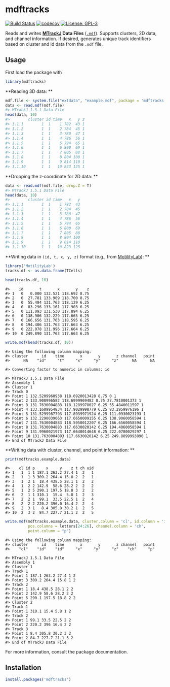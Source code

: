 mdftracks
================

<!-- README.md is generated from README.Rmd. Please edit that file -->
[![Build Status](https://travis-ci.org/burgerga/mdftracks.svg?branch=master)](https://travis-ci.org/burgerga/mdftracks) [![codecov](https://codecov.io/gh/burgerga/mdftracks/branch/master/graph/badge.svg)](https://codecov.io/gh/burgerga/mdftracks) [![License: GPL-3](https://img.shields.io/badge/license-GPL--3-blue.svg)](http://www.gnu.org/licenses/gpl-3.0)

Reads and writes **[MTrackJ](https://imagescience.org/meijering/software/mtrackj/) Data Files** ([`.mdf`](https://imagescience.org/meijering/software/mtrackj/format/)). Supports clusters, 2D data, and channel information. If desired, generates unique track identifiers based on cluster and id data from the `.mdf` file.

Usage
-----

First load the package with

``` r
library(mdftracks)
```

**Reading 3D data: **

``` r
mdf.file <- system.file("extdata", "example.mdf", package = 'mdftracks')
data <- read.mdf(mdf.file)
#> MTrackJ 1.5.1 Data File
head(data, 10)
#>        cluster id time   x   y z
#> 1.1.1        1  1    1 782  43 1
#> 1.1.2        1  1    2 784  45 1
#> 1.1.3        1  1    3 780  47 1
#> 1.1.4        1  1    4 786  56 1
#> 1.1.5        1  1    5 794  65 1
#> 1.1.6        1  1    6 800  69 1
#> 1.1.7        1  1    7 805  88 1
#> 1.1.8        1  1    8 804 100 1
#> 1.1.9        1  1    9 814 110 1
#> 1.1.10       1  1   10 823 125 1
```

**Dropping the z-coordinate for 2D data: **

``` r
data <- read.mdf(mdf.file, drop.Z = T)
#> MTrackJ 1.5.1 Data File
head(data, 10)
#>        cluster id time   x   y
#> 1.1.1        1  1    1 782  43
#> 1.1.2        1  1    2 784  45
#> 1.1.3        1  1    3 780  47
#> 1.1.4        1  1    4 786  56
#> 1.1.5        1  1    5 794  65
#> 1.1.6        1  1    6 800  69
#> 1.1.7        1  1    7 805  88
#> 1.1.8        1  1    8 804 100
#> 1.1.9        1  1    9 814 110
#> 1.1.10       1  1   10 823 125
```

**Writing data in `(id, t, x, y, z)` format (e.g., from [MotilityLab](https://github.com/jtextor/MotilityLab)): **

``` r
library('MotilityLab')
tracks.df <- as.data.frame(TCells)
```

``` r
head(tracks.df, 10)
```

    #>    id       t       x       y    z
    #> 1   0   0.000 132.521 118.692 8.75
    #> 2   0  27.781 133.909 118.700 8.75
    #> 3   0  55.484 131.763 118.129 6.25
    #> 4   0  83.296 133.161 117.903 6.25
    #> 5   0 111.093 131.530 117.894 6.25
    #> 6   0 138.906 132.229 117.665 6.25
    #> 7   0 166.656 131.763 118.595 6.25
    #> 8   0 194.406 131.763 117.663 6.25
    #> 9   0 222.078 131.996 117.664 6.25
    #> 10  0 249.890 131.763 117.663 6.25

``` r
write.mdf(head(tracks.df, 10))
```

    #> Using the following column mapping:
    #> cluster      id    time       x       y       z channel   point 
    #>      NA    "id"     "t"     "x"     "y"     "z"      NA      NA

    #> Converting factor to numeric in columns: id

    #> MTrackJ 1.5.1 Data File
    #> Assembly 1
    #> Cluster 1
    #> Track 0
    #> Point 1 132.5209960938 118.6920013428 8.75 0 1
    #> Point 2 133.908996582 118.6999969482 8.75 27.7810001373 1
    #> Point 3 131.7630004883 118.1289978027 6.25 55.4840011597 1
    #> Point 4 133.1609954834 117.9029998779 6.25 83.2959976196 1
    #> Point 5 131.5299987793 117.8939971924 6.25 111.0930023193 1
    #> Point 6 132.2290039063 117.6650009155 6.25 138.9060058594 1
    #> Point 7 131.7630004883 118.5950012207 6.25 166.6560058594 1
    #> Point 8 131.7630004883 117.6630020142 6.25 194.4060058594 1
    #> Point 9 131.9960021973 117.6640014648 6.25 222.0780029297 1
    #> Point 10 131.7630004883 117.6630020142 6.25 249.8899993896 1
    #> End of MTrackJ Data File

**Writing data with cluster, channel, and point information: **

``` r
print(mdftracks.example.data)
```

    #>    cl id p     x     y    z t ch uid
    #> 1   1  1 1 187.1 263.2 27.4 1  2   1
    #> 2   1  1 3 309.2 264.4 15.8 2  2   1
    #> 3   1  2 1  18.4 438.5 28.1 1  2   2
    #> 4   1  2 2 142.9  58.6 28.2 2  2   2
    #> 5   1  2 5 290.1 197.5 18.8 3  2   2
    #> 6   2  1 1 310.1  15.4  5.8 1  2   3
    #> 7   2  2 1  99.1  33.5 22.5 1  2   4
    #> 8   2  2 2 220.2 396.0 16.4 2  2   4
    #> 9   2  3 1   8.4 305.8 30.2 1  2   5
    #> 10  2  3 2  84.7 227.7 21.1 2  2   5

``` r
write.mdf(mdftracks.example.data, cluster.column = 'cl', id.column = 'id',  
          pos.columns = letters[24:26], channel.column = 'ch', 
          point.column = "p")
```

    #> Using the following column mapping:
    #> cluster      id    time       x       y       z channel   point 
    #>    "cl"    "id"    "id"     "x"     "y"     "z"    "ch"     "p"

    #> MTrackJ 1.5.1 Data File
    #> Assembly 1
    #> Cluster 1
    #> Track 1
    #> Point 1 187.1 263.2 27.4 1 2
    #> Point 3 309.2 264.4 15.8 1 2
    #> Track 2
    #> Point 1 18.4 438.5 28.1 2 2
    #> Point 2 142.9 58.6 28.2 2 2
    #> Point 5 290.1 197.5 18.8 2 2
    #> Cluster 2
    #> Track 1
    #> Point 1 310.1 15.4 5.8 1 2
    #> Track 2
    #> Point 1 99.1 33.5 22.5 2 2
    #> Point 2 220.2 396 16.4 2 2
    #> Track 3
    #> Point 1 8.4 305.8 30.2 3 2
    #> Point 2 84.7 227.7 21.1 3 2
    #> End of MTrackJ Data File

For more information, consult the package documentation.

Installation
------------

``` r
install.packages('mdftracks')
```

